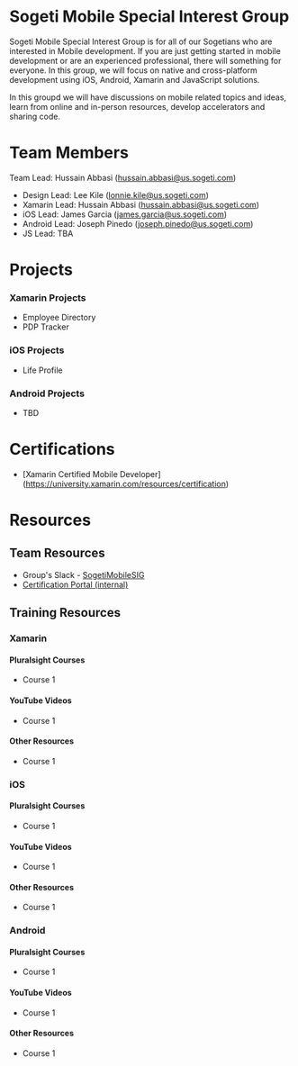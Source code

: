 # Sogeti Mobile Special Interest Group
Sogeti Mobile Special Interest Group is for all of our Sogetians who are interested in Mobile development. If you are just getting started in mobile development or are an experienced professional, there will something for everyone. In this group, we will focus on native and cross-platform development using iOS, Android, Xamarin and JavaScript solutions.

In this groupd we will have discussions on mobile related topics and ideas, learn from online and in-person resources, develop accelerators and sharing code.


# Team Members
Team Lead: Hussain Abbasi (hussain.abbasi@us.sogeti.com)

* Design Lead:  Lee Kile (lonnie.kile@us.sogeti.com)
* Xamarin Lead: Hussain Abbasi (hussain.abbasi@us.sogeti.com)
* iOS Lead: James Garcia (james.garcia@us.sogeti.com)
* Android Lead: Joseph Pinedo (joseph.pinedo@us.sogeti.com)
* JS Lead: TBA


# Projects
### Xamarin Projects
* Employee Directory
* PDP Tracker

### iOS Projects
* Life Profile

### Android Projects
* TBD


# Certifications
* [Xamarin Certified Mobile Developer] (https://university.xamarin.com/resources/certification)


# Resources
## Team Resources
* Group's Slack - [SogetiMobileSIG](sogetimobilesig.slack.com)
* [Certification Portal (internal)](https://connex.sogeti.com)

## Training Resources
### Xamarin
#### Pluralsight Courses
* Course 1

#### YouTube Videos
* Course 1

#### Other Resources
* Course 1

### iOS
#### Pluralsight Courses
* Course 1

#### YouTube Videos
* Course 1

#### Other Resources
* Course 1

### Android
#### Pluralsight Courses
* Course 1

#### YouTube Videos
* Course 1

#### Other Resources
* Course 1
